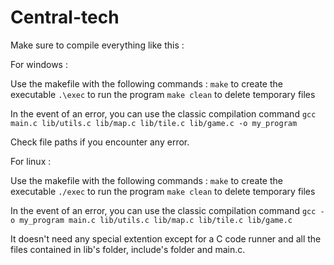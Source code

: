 # Central-tech

Make sure to compile everything like this :

For windows : 

Use the makefile with the following commands : `make` to create the executable
    `.\exec` to run the program
    `make clean` to delete temporary files

 In the event of an error, you can use the classic compilation command
    `gcc main.c lib/utils.c lib/map.c lib/tile.c lib/game.c -o my_program`

Check file paths if you encounter any error.

For linux :

Use the makefile with the following commands : `make` to create the executable
     `./exec` to run the program
     `make clean` to delete temporary files

 In the event of an error, you can use the classic compilation command
    `gcc -o my_program main.c lib/utils.c lib/map.c lib/tile.c lib/game.c`


It doesn't need any special extention except for a C code runner and all the files contained in lib's folder, include's folder and main.c.
